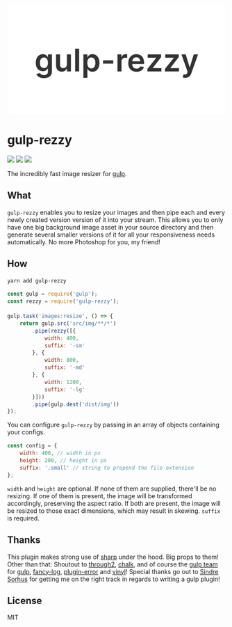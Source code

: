 <p align="center">
    <img src="rezzy.png" width="500">
</p>

# gulp-rezzy
[![](https://img.shields.io/github/license/rbnlffl/gulp-rezzy.svg)](https://github.com/rbnlffl/gulp-rezzy/blob/master/license.md) [![](https://img.shields.io/npm/v/gulp-rezzy.svg)](https://www.npmjs.com/package/gulp-rezzy) [![](https://img.shields.io/npm/dm/gulp-rezzy.svg)](https://www.npmjs.com/package/gulp-rezzy)

The incredibly fast image resizer for [gulp](https://github.com/gulpjs/gulp).

## What
`gulp-rezzy` enables you to resize your images and then pipe each and every newly created version version of it into your stream. This allows you to only have one big background image asset in your source directory and then generate several smaller versions of it for all your responsiveness needs automatically. No more Photoshop for you, my friend!

## How
```bash
yarn add gulp-rezzy
```

```js
const gulp = require('gulp');
const rezzy = require('gulp-rezzy');

gulp.task('images:resize', () => {
    return gulp.src('src/img/**/*')
        .pipe(rezzy([{
            width: 400,
            suffix: '-sm'
        }, {
            width: 800,
            suffix: '-md'
        }, {
            width: 1200,
            suffix: '-lg'
        }]))
        .pipe(gulp.dest('dist/img'))
});
```

You can configure `gulp-rezzy` by passing in an array of objects containing your configs.

```js
const config = {
    width: 400, // width in px
    height: 200, // height in px
    suffix: '.small' // string to prepend the file extension
};
```

`width` and `height` are optional. If none of them are supplied, there'll be no resizing. If one of them is present, the image will be transformed accordingly, preserving the aspect ratio. If both are present, the image will be resized to those exact dimensions, which may result in skewing. `suffix` is required.

## Thanks
This plugin makes strong use of [sharp](https://github.com/lovell/sharp) under the hood. Big props to them! Other than that: Shoutout to [through2](https://github.com/rvagg/through2), [chalk](https://github.com/chalk/chalk), and of course the [gulp team](https://github.com/gulpjs) for [gulp](https://github.com/gulpjs/gulp), [fancy-log](https://github.com/gulpjs/fancy-log), [plugin-error](https://github.com/gulpjs/plugin-error) and [vinyl](https://github.com/gulpjs/vinyl)! Special thanks go out to [Sindre Sorhus](https://github.com/sindresorhus) for getting me on the right track in regards to writing a gulp plugin!

## License
MIT
